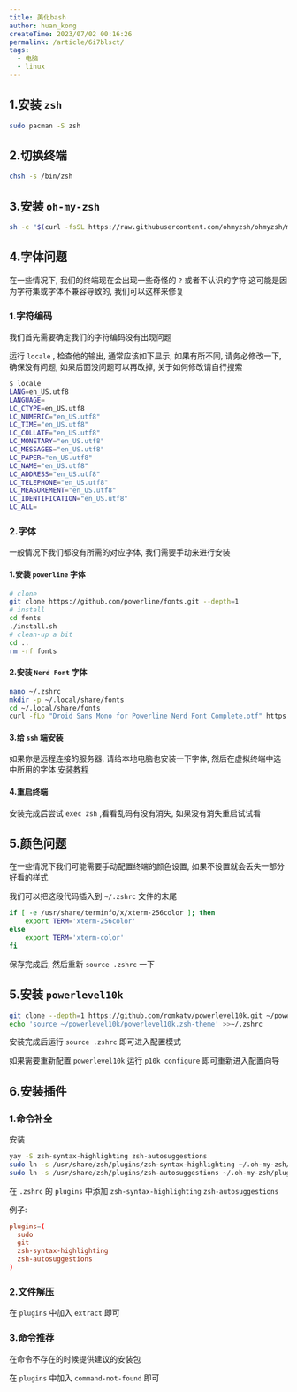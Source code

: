 ```yaml
---
title: 美化bash
author: huan_kong
createTime: 2023/07/02 00:16:26
permalink: /article/6i7blsct/
tags: 
  - 电脑
  - linux
---
```


## 1.安装 `zsh`

```bash
sudo pacman -S zsh
```

## 2.切换终端

```bash
chsh -s /bin/zsh
```

## 3.安装 `oh-my-zsh`

```bash
sh -c "$(curl -fsSL https://raw.githubusercontent.com/ohmyzsh/ohmyzsh/master/tools/install.sh)"
```

## 4.字体问题

在一些情况下, 我们的终端现在会出现一些奇怪的 `?` 或者不认识的字符
这可能是因为字符集或字体不兼容导致的, 我们可以这样来修复

### 1.字符编码

我们首先需要确定我们的字符编码没有出现问题

运行 `locale` , 检查他的输出, 通常应该如下显示, 如果有所不同, 请务必修改一下, 
确保没有问题, 如果后面没问题可以再改掉, 关于如何修改请自行搜索

```bash
$ locale
LANG=en_US.utf8
LANGUAGE=
LC_CTYPE=en_US.utf8
LC_NUMERIC="en_US.utf8"
LC_TIME="en_US.utf8"
LC_COLLATE="en_US.utf8"
LC_MONETARY="en_US.utf8"
LC_MESSAGES="en_US.utf8"
LC_PAPER="en_US.utf8"
LC_NAME="en_US.utf8"
LC_ADDRESS="en_US.utf8"
LC_TELEPHONE="en_US.utf8"
LC_MEASUREMENT="en_US.utf8"
LC_IDENTIFICATION="en_US.utf8"
LC_ALL=
```

### 2.字体

一般情况下我们都没有所需的对应字体, 我们需要手动来进行安装

#### 1.安装 `powerline` 字体

```bash
# clone
git clone https://github.com/powerline/fonts.git --depth=1
# install
cd fonts
./install.sh
# clean-up a bit
cd ..
rm -rf fonts
```

#### 2.安装 `Nerd Font` 字体

```bash
nano ~/.zshrc
mkdir -p ~/.local/share/fonts
cd ~/.local/share/fonts
curl -fLo "Droid Sans Mono for Powerline Nerd Font Complete.otf" https://github.com/ryanoasis/nerd-fonts/raw/master/patched-fonts/DroidSansMono/DroidSansMNerdFont-Regular.otf
```

#### 3.给 `ssh` 端安装

如果你是远程连接的服务器, 请给本地电脑也安装一下字体, 然后在虚拟终端中选中所用的字体
[安装教程](https://github.com/romkatv/powerlevel10k#manual-font-installation)

#### 4.重启终端

安装完成后尝试 `exec zsh` ,看看乱码有没有消失, 
如果没有消失重启试试看

## 5.颜色问题

在一些情况下我们可能需要手动配置终端的颜色设置, 如果不设置就会丢失一部分好看的样式

我们可以把这段代码插入到 `~/.zshrc` 文件的末尾

```bash
if [ -e /usr/share/terminfo/x/xterm-256color ]; then
    export TERM='xterm-256color'
else
    export TERM='xterm-color'
fi
```

保存完成后, 然后重新 `source .zshrc` 一下

## 5.安装 `powerlevel10k`

```bash
git clone --depth=1 https://github.com/romkatv/powerlevel10k.git ~/powerlevel10k
echo 'source ~/powerlevel10k/powerlevel10k.zsh-theme' >>~/.zshrc
```

安装完成后运行 `source .zshrc` 即可进入配置模式

如果需要重新配置 `powerlevel10k` 运行 `p10k configure` 即可重新进入配置向导

## 6.安装插件

### 1.命令补全

安装

```bash
yay -S zsh-syntax-highlighting zsh-autosuggestions
sudo ln -s /usr/share/zsh/plugins/zsh-syntax-highlighting ~/.oh-my-zsh/plugins/
sudo ln -s /usr/share/zsh/plugins/zsh-autosuggestions ~/.oh-my-zsh/plugins/
```

在 `.zshrc` 的 `plugins` 中添加 `zsh-syntax-highlighting` `zsh-autosuggestions`

例子:

```toml
plugins=(
  sudo
  git
  zsh-syntax-highlighting
  zsh-autosuggestions
)
```

### 2.文件解压

在 `plugins` 中加入 `extract` 即可

### 3.命令推荐

在命令不存在的时候提供建议的安装包

在 `plugins` 中加入 `command-not-found` 即可
